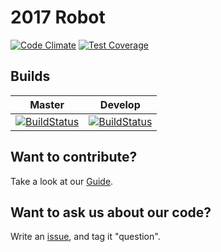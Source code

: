# 2017 Robot
[![Code Climate](https://codeclimate.com/github/RoboEagles4828/2017Robot/badges/gpa.svg)](https://codeclimate.com/github/RoboEagles4828/2017Robot) [![Test Coverage](https://codeclimate.com/github/RoboEagles4828/2017Robot/badges/coverage.svg)](https://codeclimate.com/github/RoboEagles4828/2017Robot/coverage) 

## Builds

|Master|Develop|
|:----:|:----:|
[![BuildStatus](https://travis-ci.org/RoboEagles4828/2017Robot.svg?branch=master)](https://travis-ci.org/RoboEagles4828/2017Robot)|[![BuildStatus](https://travis-ci.org/RoboEagles4828/2017Robot.svg?branch=develop)](https://travis-ci.org/RoboEagles4828/2017Robot) |

## Want to contribute?
Take a look at our [Guide](https://github.com/RoboEagles4828/2017Robot/blob/master/CONTRIBUTING.md).

## Want to ask us about our code?
Write an [issue](https://github.com/RoboEagles4828/2017Robot/issues/new), and tag it "question".
